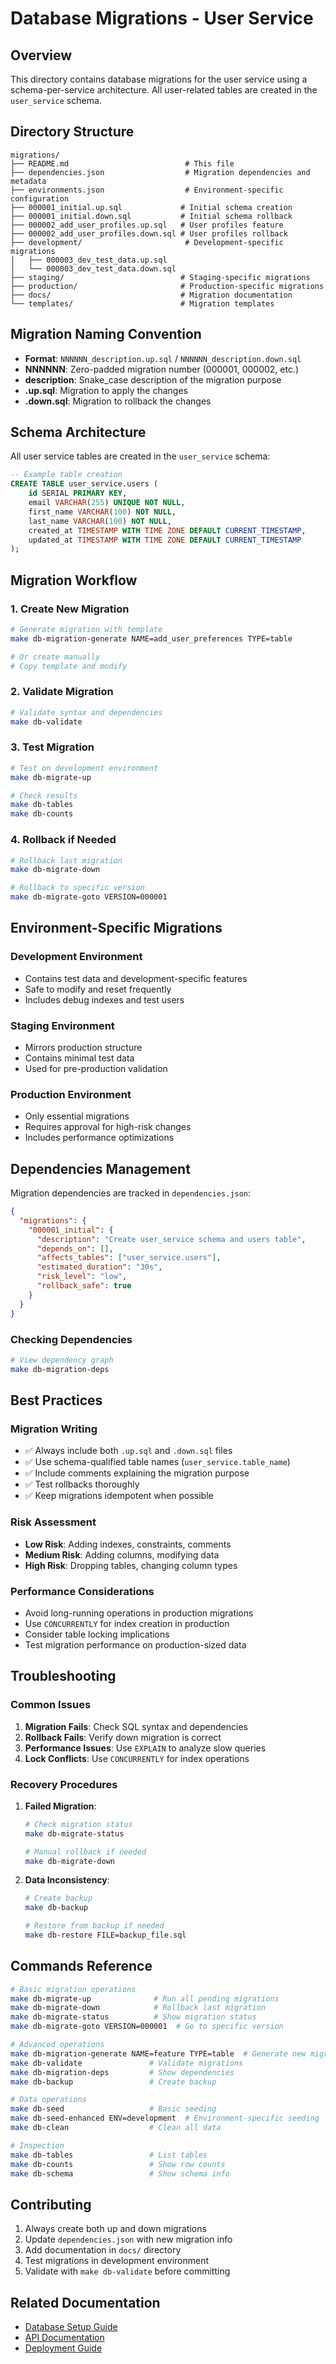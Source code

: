 # Database Migrations - User Service

## Overview

This directory contains database migrations for the user service using a schema-per-service architecture. All user-related tables are created in the `user_service` schema.

## Directory Structure

```
migrations/
├── README.md                          # This file
├── dependencies.json                  # Migration dependencies and metadata
├── environments.json                  # Environment-specific configuration
├── 000001_initial.up.sql             # Initial schema creation
├── 000001_initial.down.sql           # Initial schema rollback
├── 000002_add_user_profiles.up.sql   # User profiles feature
├── 000002_add_user_profiles.down.sql # User profiles rollback
├── development/                       # Development-specific migrations
│   ├── 000003_dev_test_data.up.sql
│   └── 000003_dev_test_data.down.sql
├── staging/                          # Staging-specific migrations
├── production/                       # Production-specific migrations
├── docs/                             # Migration documentation
└── templates/                        # Migration templates
```

## Migration Naming Convention

- **Format**: `NNNNNN_description.up.sql` / `NNNNNN_description.down.sql`
- **NNNNNN**: Zero-padded migration number (000001, 000002, etc.)
- **description**: Snake_case description of the migration purpose
- **.up.sql**: Migration to apply the changes
- **.down.sql**: Migration to rollback the changes

## Schema Architecture

All user service tables are created in the `user_service` schema:

```sql
-- Example table creation
CREATE TABLE user_service.users (
    id SERIAL PRIMARY KEY,
    email VARCHAR(255) UNIQUE NOT NULL,
    first_name VARCHAR(100) NOT NULL,
    last_name VARCHAR(100) NOT NULL,
    created_at TIMESTAMP WITH TIME ZONE DEFAULT CURRENT_TIMESTAMP,
    updated_at TIMESTAMP WITH TIME ZONE DEFAULT CURRENT_TIMESTAMP
);
```

## Migration Workflow

### 1. Create New Migration
```bash
# Generate migration with template
make db-migration-generate NAME=add_user_preferences TYPE=table

# Or create manually
# Copy template and modify
```

### 2. Validate Migration
```bash
# Validate syntax and dependencies
make db-validate
```

### 3. Test Migration
```bash
# Test on development environment
make db-migrate-up

# Check results
make db-tables
make db-counts
```

### 4. Rollback if Needed
```bash
# Rollback last migration
make db-migrate-down

# Rollback to specific version
make db-migrate-goto VERSION=000001
```

## Environment-Specific Migrations

### Development Environment
- Contains test data and development-specific features
- Safe to modify and reset frequently
- Includes debug indexes and test users

### Staging Environment
- Mirrors production structure
- Contains minimal test data
- Used for pre-production validation

### Production Environment
- Only essential migrations
- Requires approval for high-risk changes
- Includes performance optimizations

## Dependencies Management

Migration dependencies are tracked in `dependencies.json`:

```json
{
  "migrations": {
    "000001_initial": {
      "description": "Create user_service schema and users table",
      "depends_on": [],
      "affects_tables": ["user_service.users"],
      "estimated_duration": "30s",
      "risk_level": "low",
      "rollback_safe": true
    }
  }
}
```

### Checking Dependencies
```bash
# View dependency graph
make db-migration-deps
```

## Best Practices

### Migration Writing
- ✅ Always include both `.up.sql` and `.down.sql` files
- ✅ Use schema-qualified table names (`user_service.table_name`)
- ✅ Include comments explaining the migration purpose
- ✅ Test rollbacks thoroughly
- ✅ Keep migrations idempotent when possible

### Risk Assessment
- **Low Risk**: Adding indexes, constraints, comments
- **Medium Risk**: Adding columns, modifying data
- **High Risk**: Dropping tables, changing column types

### Performance Considerations
- Avoid long-running operations in production migrations
- Use `CONCURRENTLY` for index creation in production
- Consider table locking implications
- Test migration performance on production-sized data

## Troubleshooting

### Common Issues

1. **Migration Fails**: Check SQL syntax and dependencies
2. **Rollback Fails**: Verify down migration is correct
3. **Performance Issues**: Use `EXPLAIN` to analyze slow queries
4. **Lock Conflicts**: Use `CONCURRENTLY` for index operations

### Recovery Procedures

1. **Failed Migration**:
   ```bash
   # Check migration status
   make db-migrate-status

   # Manual rollback if needed
   make db-migrate-down
   ```

2. **Data Inconsistency**:
   ```bash
   # Create backup
   make db-backup

   # Restore from backup if needed
   make db-restore FILE=backup_file.sql
   ```

## Commands Reference

```bash
# Basic migration operations
make db-migrate-up              # Run all pending migrations
make db-migrate-down            # Rollback last migration
make db-migrate-status          # Show migration status
make db-migrate-goto VERSION=000001  # Go to specific version

# Advanced operations
make db-migration-generate NAME=feature TYPE=table  # Generate new migration
make db-validate               # Validate migrations
make db-migration-deps         # Show dependencies
make db-backup                 # Create backup

# Data operations
make db-seed                   # Basic seeding
make db-seed-enhanced ENV=development  # Environment-specific seeding
make db-clean                  # Clean all data

# Inspection
make db-tables                 # List tables
make db-counts                 # Show row counts
make db-schema                 # Show schema info
```

## Contributing

1. Always create both up and down migrations
2. Update `dependencies.json` with new migration info
3. Add documentation in `docs/` directory
4. Test migrations in development environment
5. Validate with `make db-validate` before committing

## Related Documentation

- [Database Setup Guide](../../docs/database-setup.md)
- [API Documentation](../../docs/api.md)
- [Deployment Guide](../../docs/deployment.md)